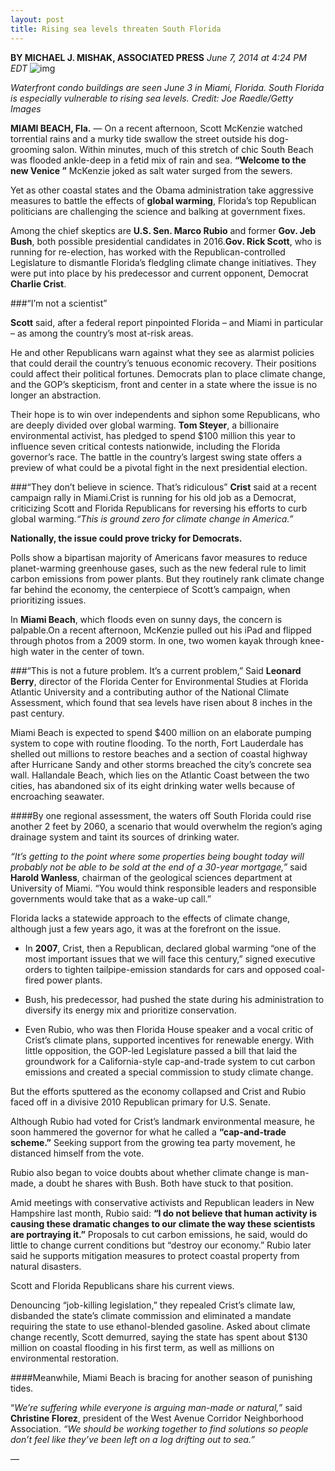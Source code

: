 ```yaml
---
layout: post
title: Rising sea levels threaten South Florida
---
```

**BY MICHAEL J. MISHAK, ASSOCIATED PRESS**  *June 7, 2014 at 4:24 PM EDT*
![img](http://www.pbs.org/newshour/wp-content/uploads/2014/06/495454545-1024x631.jpg)

*Waterfront condo buildings are seen June 3 in Miami, Florida. South Florida is especially vulnerable to rising sea levels. Credit: Joe Raedle/Getty Images*

**MIAMI BEACH, Fla.** — On a recent afternoon, Scott McKenzie watched torrential rains and a murky tide swallow the street outside his dog-grooming salon. Within minutes, much of this stretch of chic South Beach was flooded ankle-deep in a fetid mix of rain and sea.
**“Welcome to the new Venice ”** McKenzie joked as salt water surged from the sewers. 

Yet as other coastal states and the Obama administration take aggressive measures to battle the effects of **global warming**, Florida’s top Republican politicians are challenging the science and balking at government fixes.

Among the chief skeptics are **U.S. Sen. Marco Rubio** and former **Gov. Jeb Bush**, both possible presidential candidates in 2016.**Gov. Rick Scott**, who is running for re-election, has worked with the Republican-controlled Legislature to dismantle Florida’s fledgling climate change initiatives. They were put into place by his predecessor and current opponent, Democrat **Charlie Crist**.

###“I’m not a scientist” 

**Scott** said, after a federal report pinpointed Florida – and Miami in particular – as among the country’s most at-risk areas.

He and other Republicans warn against what they see as alarmist policies that could derail the country’s tenuous economic recovery.
Their positions could affect their political fortunes.
Democrats plan to place climate change, and the GOP’s skepticism, front and center in a state where the issue is no longer an abstraction.

Their hope is to win over independents and siphon some Republicans, who are deeply divided over global warming. **Tom Steyer**, a billionaire environmental activist, has pledged to spend $100 million this year to influence seven critical contests nationwide, including the Florida governor’s race.
The battle in the country’s largest swing state offers a preview of what could be a pivotal fight in the next presidential election.

###“They don’t believe in science. That’s ridiculous” 
**Crist** said at a recent campaign rally in Miami.Crist is running for his old job as a Democrat, criticizing Scott and Florida Republicans for reversing his efforts to curb global warming.*“This is ground zero for climate change in America.”*


**Nationally, the issue could prove tricky for Democrats.**

Polls show a bipartisan majority of Americans favor measures to reduce planet-warming greenhouse gases, such as the new federal rule to limit carbon emissions from power plants. But they routinely rank climate change far behind the economy, the centerpiece of Scott’s campaign, when prioritizing issues.

In **Miami Beach**, which floods even on sunny days, the concern is palpable.On a recent afternoon, McKenzie pulled out his iPad and flipped through photos from a 2009 storm. In one, two women kayak through knee-high water in the center of town.

###“This is not a future problem. It’s a current problem,” 
Said **Leonard Berry**, director of the Florida Center for Environmental Studies at Florida Atlantic University and a contributing author of the National Climate Assessment, which found that sea levels have risen about 8 inches in the past century.

Miami Beach is expected to spend $400 million on an elaborate pumping system to cope with routine flooding. To the north, Fort Lauderdale has shelled out millions to restore beaches and a section of coastal highway after Hurricane Sandy and other storms breached the city’s concrete sea wall. Hallandale Beach, which lies on the Atlantic Coast between the two cities, has abandoned six of its eight drinking water wells because of encroaching seawater.

####By one regional assessment, the waters off South Florida could rise another 2 feet by 2060, a scenario that would overwhelm the region’s aging drainage system and taint its sources of drinking water.

*“It’s getting to the point where some properties being bought today will probably not be able to be sold at the end of a 30-year mortgage,”* said **Harold Wanless**, chairman of the geological sciences department at University of Miami. “You would think responsible leaders and responsible governments would take that as a wake-up call.”

Florida lacks a statewide approach to the effects of climate change, although just a few years ago, it was at the forefront on the issue.

- In **2007**, Crist, then a Republican, declared global warming “one of the most important issues that we will face this century,” signed executive orders to tighten tailpipe-emission standards for cars and opposed coal-fired power plants.

- Bush, his predecessor, had pushed the state during his administration to diversify its energy mix and prioritize conservation.

- Even Rubio, who was then Florida House speaker and a vocal critic of Crist’s climate plans, supported incentives for renewable energy. With little opposition, the GOP-led Legislature passed a bill that laid the groundwork for a California-style cap-and-trade system to cut carbon emissions and created a special commission to study climate change.


But the efforts sputtered as the economy collapsed and Crist and Rubio faced off in a divisive 2010 Republican primary for U.S. Senate.

Although Rubio had voted for Crist’s landmark environmental measure, he soon hammered the governor for what he called a **“cap-and-trade scheme.”** Seeking support from the growing tea party movement, he distanced himself from the vote.

Rubio also began to voice doubts about whether climate change is man-made, a doubt he shares with Bush. Both have stuck to that position.

Amid meetings with conservative activists and Republican leaders in New Hampshire last month, Rubio said: **“I do not believe that human activity is causing these dramatic changes to our climate the way these scientists are portraying it.”** Proposals to cut carbon emissions, he said, would do little to change current conditions but “destroy our economy.” Rubio later said he supports mitigation measures to protect coastal property from natural disasters.

Scott and Florida Republicans share his current views.

Denouncing “job-killing legislation,” they repealed Crist’s climate law, disbanded the state’s climate commission and eliminated a mandate requiring the state to use ethanol-blended gasoline. Asked about climate change recently, Scott demurred, saying the state has spent about $130 million on coastal flooding in his first term, as well as millions on environmental restoration.

####Meanwhile, Miami Beach is bracing for another season of punishing tides.

“*We’re suffering while everyone is arguing man-made or natural,*” said **Christine Florez**, president of the West Avenue Corridor Neighborhood Association. *“We should be working together to find solutions so people don’t feel like they’ve been left on a log drifting out to sea.”*

—
